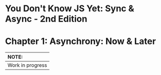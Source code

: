 # You Don't Know JS Yet: Sync & Async - 2nd Edition
# Chapter 1: Asynchrony: Now & Later

| NOTE: |
| :--- |
| Work in progress |

